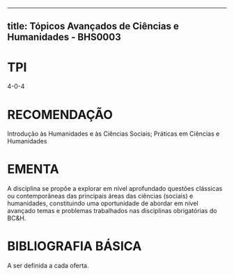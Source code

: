
---
title: Tópicos Avançados de Ciências e Humanidades - BHS0003 
---

# TPI

4-0-4

# RECOMENDAÇÃO

Introdução às Humanidades e às Ciências Sociais; Práticas em Ciências e Humanidades

# EMENTA

A disciplina se propõe a explorar em nível aprofundado questões clássicas ou contemporâneas das principais áreas das ciências (sociais) e humanidades, constituindo uma oportunidade de abordar em nível avançado temas e problemas trabalhados nas disciplinas obrigatórias do BC&H.

# BIBLIOGRAFIA BÁSICA

A ser definida a cada oferta.
        